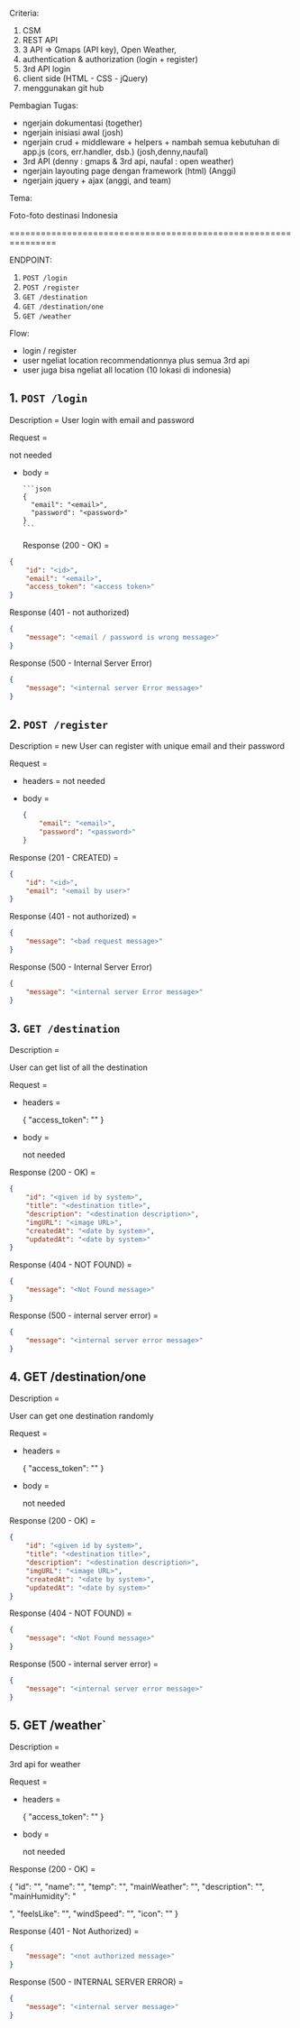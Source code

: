 Criteria:

1. CSM
2. REST API
3. 3 API => Gmaps (API key), Open Weather,
4. authentication & authorization (login + register)
5. 3rd API login
6. client side (HTML - CSS - jQuery)
7. menggunakan git hub

Pembagian Tugas:

-   ngerjain dokumentasi (together)
-   ngerjain inisiasi awal (josh)
-   ngerjain crud + middleware + helpers + nambah semua kebutuhan di app.js (cors, err.handler, dsb.) (josh,denny,naufal)
-   3rd API (denny : gmaps & 3rd api, naufal : open weather)
-   ngerjain layouting page dengan framework (html) (Anggi)
-   ngerjain jquery + ajax (anggi, and team)

Tema:

Foto-foto destinasi Indonesia

===============================================================

ENDPOINT:

1. `POST /login`
2. `POST /register`
3. `GET /destination`
4. `GET /destination/one`
5. `GET /weather`

Flow:

-   login / register
-   user ngeliat location recommendationnya plus semua 3rd api
-   user juga bisa ngeliat all location (10 lokasi di indonesia)

## 1. `POST /login`

Description =
User login with email and password

Request =

not needed

-   body =

        ```json
        {
          "email": "<email>",
          "password": "<password>"
        }
        ```

    Response (200 - OK) =

```json
{
    "id": "<id>",
    "email": "<email>",
    "access_token": "<access token>"
}
```

Response (401 - not authorized)

```json
{
    "message": "<email / password is wrong message>"
}
```

Response (500 - Internal Server Error)

```json
{
    "message": "<internal server Error message>"
}
```

## 2. `POST /register`

Description =
new User can register with unique email and their password

Request =

-   headers =
    not needed

-   body =

    ```json
    {
        "email": "<email>",
        "password": "<password>"
    }
    ```

Response (201 - CREATED) =

```json
{
    "id": "<id>",
    "email": "<email by user>"
}
```

Response (401 - not authorized) =

```json
{
    "message": "<bad request message>"
}
```

Response (500 - Internal Server Error)

```json
{
    "message": "<internal server Error message>"
}
```

## 3. `GET /destination`

Description =

User can get list of all the destination

Request =

-   headers =

    {
    "access_token": "<access token>"
    }

-   body =

    not needed

Response (200 - OK) =

```json
{
    "id": "<given id by system>",
    "title": "<destination title>",
    "description": "<destination description>",
    "imgURL": "<image URL>",
    "createdAt": "<date by system>",
    "updatedAt": "<date by system>"
}
```

Response (404 - NOT FOUND) =

```json
{
    "message": "<Not Found message>"
}
```

Response (500 - internal server error) =

```json
{
    "message": "<internal server error message>"
}
```

## 4. GET /destination/one

Description =

User can get one destination randomly

Request =

-   headers =

    {
    "access_token": "<access token>"
    }

-   body =

    not needed

Response (200 - OK) =

```json
{
    "id": "<given id by system>",
    "title": "<destination title>",
    "description": "<destination description>",
    "imgURL": "<image URL>",
    "createdAt": "<date by system>",
    "updatedAt": "<date by system>"
}
```

Response (404 - NOT FOUND) =

```json
{
    "message": "<Not Found message>"
}
```

Response (500 - internal server error) =

```json
{
    "message": "<internal server error message>"
}
```

## 5. GET /weather`

Description =

3rd api for weather

Request =

-   headers =

    {
    "access_token": "<access token>"
    }

-   body =

    not needed

Response (200 - OK) =

{
"id": "<id>",
"name": "<name>",
"temp": "<temp>",
"mainWeather": "<status weather>",
"description": "<weather description>",
"mainHumidity": "<main Humidity>",
"feelsLike": "<feels like>",
"windSpeed": "<wind speed>",
"icon": "<imgid>"
}

Response (401 - Not Authorized) =

```json
{
    "message": "<not authorized message>"
}
```

Response (500 - INTERNAL SERVER ERROR) =

```json
{
    "message": "<internal server message>"
}
```
